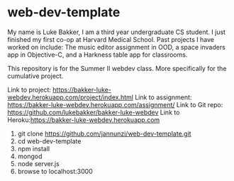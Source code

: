 # web-dev-template

My name is Luke Bakker, I am a third year undergraduate CS student. I just finished my first co-op at Harvard Medical
School. Past projects I have worked on include: The music editor assignment in OOD, a space invaders app in Objective-C,
and a Harkness table app for classrooms.

This repository is for the Summer II webdev class. More specifically for the cumulative project.

 Link to project: https://bakker-luke-webdev.herokuapp.com/project/index.html
 Link to assignment: https://bakker-luke-webdev.herokuapp.com/assignment/
 Link to Git repo: https://github.com/lukebakker/bakker-luke-webdev
 Link to Heroku:https://bakker-luke-webdev.herokuapp.com


1. git clone https://github.com/jannunzi/web-dev-template.git
1. cd web-dev-template
1. npm install
1. mongod
1. node server.js
1. browse to localhost:3000
